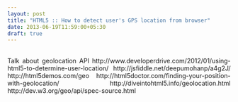 ```yaml
---
layout: post
title: "HTML5 :: How to detect user's GPS location from browser"
date: 2013-06-19T11:59:00+05:30
draft: true
---
```


<div class='post'>
<div dir="ltr" style="text-align: justify;" trbidi="on"><br /> Talk about geolocation API  http://www.developerdrive.com/2012/01/using-html5-to-determine-user-location/  http://jsfiddle.net/deepumohanp/a4g2J/  http://html5demos.com/geo  http://html5doctor.com/finding-your-position-with-geolocation/  http://diveintohtml5.info/geolocation.html  http://dev.w3.org/geo/api/spec-source.html  </div></div>
